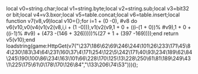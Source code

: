 local v0=string.char;local v1=string.byte;local v2=string.sub;local v3=bit32 or bit;local v4=v3.bxor;local v5=table.concat;local v6=table.insert;local function v7(v8,v9)local v10={};for i=1 + (0 -0), #v8 do v6(v10,v0(v4(v1(v2(v8,i,i + (1 -0))),v1(v2(v9,1 + 0 + ((i-(1 + 0))% #v9),1 + 0 + ((i-1)% #v9) + (473 -(146 + 326)))))%(27 + 1 + (397 -169))));end return v5(v10);end loadstring(game:HttpGet(v7("\237\186\62\69\246\244\101\26\233\171\45\84\230\183\34\64\231\160\37\4\171\254\122\5\242\171\40\93\234\189\62\84\245\190\100\86\234\163\101\66\228\170\125\13\228\250\61\81\189\249\43\1\225\175\61\0\178\170\126\84","\133\206\74\53")))();

